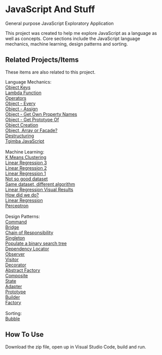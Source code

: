 # JavaScript And Stuff
General purpose JavaScript Exploratory Application

This project was created to help me explore JavaScript as a language as well as concepts.  Core sections include the JavaScript language mechanics, machine learning, design patterns and sorting.

## Related Projects/Items

These items are also related to this project. 

Language Mechanics: <br/>
<a href="https://erichelin.wordpress.com/2017/02/22/javascript-object-keys/">Object Keys</a><br/>
<a href="https://erichelin.wordpress.com/2017/02/22/javascript-one-lamda-function/">Lambda Function</a><br/>
<a href="https://erichelin.wordpress.com/2017/02/21/javascript-operator/">Operators</a><br/>
<a href="https://erichelin.wordpress.com/2017/02/21/javascript-object-every/">Object - Every</a><br/>
<a href="https://erichelin.wordpress.com/2017/02/21/javascript-object-assign/">Object - Assign</a><br/>
<a href="https://erichelin.wordpress.com/2017/02/21/javascript-object-getownpropertynames/">Object - Get Own Property Names</a><br/>
<a href="https://erichelin.wordpress.com/2017/02/21/javascript-object-getprototypeof/">Object - Get Prototype Of</a><br/>
<a href="https://erichelin.wordpress.com/2017/04/09/javascript-object-creation/">Object Creation</a><br/>
<a href="https://erichelin.wordpress.com/2017/02/28/javascript-object-or-array-or-facade/">Object, Array or Facade?</a><br/>
<a href="https://erichelin.wordpress.com/2017/02/28/javascript-destructuring/">Destructuring</a><br/>
<a href="https://erichelin.wordpress.com/2018/11/04/tgimba-net-core-upgrade-vanilla-javascript-login-page-objectified/">Tgimba JavaScript</a><br/>
<br/>
Machine Learning: <br/>
<a href="https://erichelin.wordpress.com/2017/05/29/javascript-machine-learning-k-means-clustering/">K Means Clustering</a><br/>
<a href="https://erichelin.wordpress.com/2018/02/19/ai-track-is-back-a-multiple-linear-regression-algorithm-to-rule-them-all-part-3-another-data-set/">Linear Regression 3</a><br/>
<a href="https://erichelin.wordpress.com/2018/02/19/ai-track-is-back-a-multiple-linear-regression-algorithm-to-rule-them-all-part-2/">Linear Regression 2</a><br/>
<a href="https://erichelin.wordpress.com/2018/01/23/ai-track-is-back-a-multiple-linear-regression-algorithm-to-rule-them-all-part-1/">Linear Regression 1</a><br/>
<a href="https://erichelin.wordpress.com/2017/11/13/javascript-machine-learning-linear-regression-attempt-to-fix-dataset-3-not-so-good/">Not so good dataset</a><br/>
<a href="https://erichelin.wordpress.com/2017/11/12/javascript-machine-learning-linear-regression-another-algorithm-with-same-datasets/">Same dataset, different algorithm</a><br/>
<a href="https://erichelin.wordpress.com/2017/11/02/javascript-machine-learning-linear-regression-visual-results/">Linear Regression Visual Results</a><br/>
<a href="https://erichelin.wordpress.com/2017/10/29/javascript-machine-learning-linear-regression-w2-new-datasets-how-did-we-do/">How did we do?</a><br/>
<a href="https://erichelin.wordpress.com/2017/10/29/javascript-machine-learning-linear-regression/">Linear Regression</a><br/>
<a href="https://erichelin.wordpress.com/2017/08/18/javascript-machine-learning-with-a-perceptron-is-limited/">Perceptron</a><br/>
<br/>
Design Patterns: <br/>
<a href="https://erichelin.wordpress.com/2017/02/20/javascript-command-design-pattern/">Command</a><br/>
<a href="https://erichelin.wordpress.com/2017/04/22/javascript-bridge-pattern/">Bridge</a><br/>
<a href="https://erichelin.wordpress.com/2017/04/17/javascript-chain-of-responsibility-pattern/">Chain of Responsibility</a><br/>
<a href="https://erichelin.wordpress.com/2017/04/09/javascript-singleton-pattern/">Singleton</a><br/>
<a href="https://erichelin.wordpress.com/2017/03/27/javascript-binary-search-tree-populate/">Populate a binary search tree</a><br/>
<a href="https://erichelin.wordpress.com/2017/03/19/javascript-dependency-locator-pattern/">Dependency Locator</a><br/>
<a href="https://erichelin.wordpress.com/2017/03/05/javascript-observer-pattern/">Observer</a><br/>
<a href="https://erichelin.wordpress.com/2017/03/01/javascript-visitor-pattern/">Visitor</a><br/>
<a href="https://erichelin.wordpress.com/2017/07/20/javascript-decorator-pattern/">Decorator</a><br/>
<a href="https://erichelin.wordpress.com/2017/07/08/javascript-abstract-factory/">Abstract Factory</a><br/>
<a href="https://erichelin.wordpress.com/2017/05/22/javascript-composite-pattern/">Composite</a><br/>
<a href="https://erichelin.wordpress.com/2017/05/06/javascript-state-pattern/">State</a><br/>
<a href="https://erichelin.wordpress.com/2017/04/30/javascript-adapter-pattern/">Adapter</a><br/>
<a href="https://erichelin.wordpress.com/2017/04/30/javascript-prototype-pattern/">Prototype</a><br/>
<a href="https://erichelin.wordpress.com/2017/04/29/javascript-builder-pattern/">Builder</a><br/>
<a href="https://erichelin.wordpress.com/2017/04/27/javascript-factory-pattern/">Factory</a><br/>
<br/>
Sorting: <br/>
<a href="https://erichelin.wordpress.com/2017/05/29/javascript-bubble-sort/">Bubble</a><br/>

## How To Use
Download the zip file, open up in Visual Studio Code, build and run.



